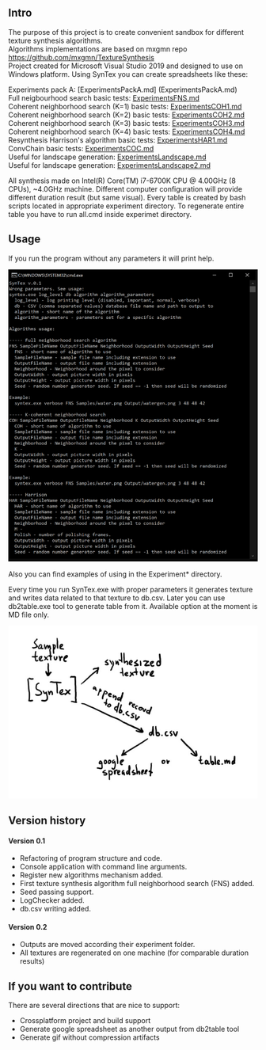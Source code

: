 ## Intro
The purpose of this project is to create convenient sandbox for different texture synthesis algorithms.  
Algorithms implementations are based on mxgmn repo https://github.com/mxgmn/TextureSynthesis  
Project created for Microsoft Visual Studio 2019 and designed to use on Windows platform. 
Using SynTex you can create spreadsheets like these:  


Experiments pack A: [ExperimentsPackA.md] (ExperimentsPackA.md)  
Full neigbourhood search basic tests: [ExperimentsFNS.md](ExperimentsFNS.md)  
Coherent neighborhood search (K=1) basic tests: [ExperimentsCOH1.md](ExperimentsCOH1.md)  
Coherent neighborhood search (K=2) basic tests: [ExperimentsCOH2.md](ExperimentsCOH2.md)  
Coherent neighborhood search (K=3) basic tests: [ExperimentsCOH3.md](ExperimentsCOH3.md)  
Coherent neighborhood search (K=4) basic tests: [ExperimentsCOH4.md](ExperimentsCOH4.md)  
Resynthesis Harrison's algorithm basic tests: [ExperimentsHAR1.md](ExperimentsHAR1.md)  
ConvChain basic tests: [ExperimentsCOC.md](ExperimentsCOC.md)  
Useful for landscape generation: [ExperimentsLandscape.md](ExperimentsLandscape.md)  
Useful for landscape generation: [ExperimentsLandscape2.md](ExperimentsLandscape2.md)  

All synthesis made on Intel(R) Core(TM) i7-6700K CPU @ 4.00GHz (8 CPUs), ~4.0GHz machine. Different computer configuration will provide different duration result (but same visual).
Every table is created by bash scripts located in appropriate experiment directory. To regenerate entire table you have to run all.cmd inside experimet directory.

## Usage
If you run the program without any parameters it will print help.
<p align="center"><img src="Images/RunProgramWithoutParameters.png"></p>
Also you can find examples of using in the Experiment* directory.  

Every time you run SynTex.exe with proper parameters it generates texture and writes data related to that texture to db.csv. Later you can use db2table.exe tool to generate table from it. Available option at the moment is MD file only.
<p align="center"><img src="Images/Pipeline.jpg"></p>

## Version history
#### Version 0.1
* Refactoring of program structure and code.
* Console application with command line arguments.
* Register new algorithms mechanism added.
* First texture synthesis algorithm full neighborhood search (FNS) added.
* Seed passing support.
* LogChecker added.
* db.csv writing added.

#### Version 0.2
* Outputs are moved according their experiment folder.
* All textures are regenerated on one machine (for comparable duration results)


## If you want to contribute
There are several directions that are nice to support:
* Crossplatform project and build support 
* Generate google spreadsheet as another output from db2table tool
* Generate gif without compression artifacts